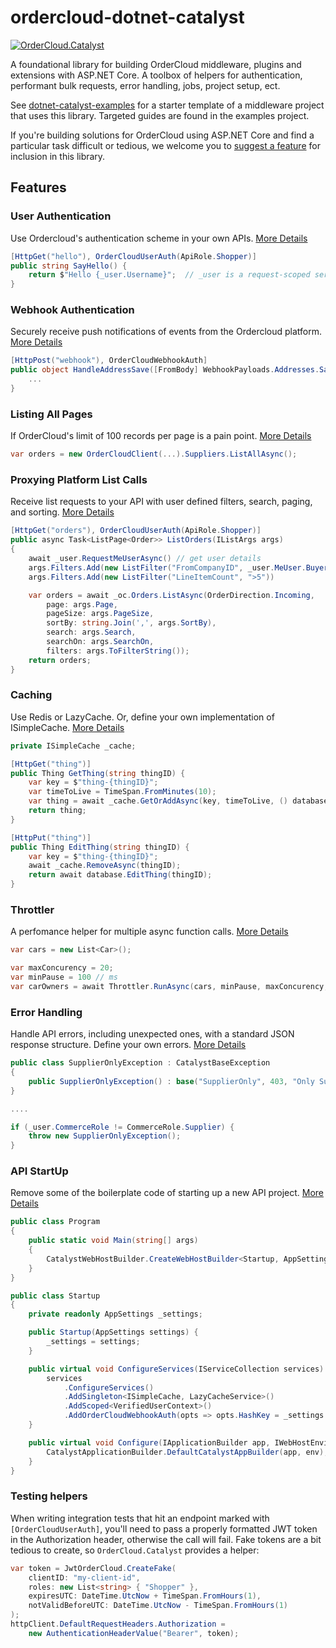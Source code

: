 # ordercloud-dotnet-catalyst

[![OrderCloud.Catalyst](https://img.shields.io/nuget/v/ordercloud-dotnet-catalyst.svg?maxAge=3600)](https://www.nuget.org/packages/ordercloud-dotnet-catalyst/)

A foundational library for building OrderCloud middleware, plugins and extensions with ASP.NET Core. A toolbox of helpers for authentication, performant bulk requests, error handling, jobs, project setup, ect.    

See [dotnet-catalyst-examples](https://github.com/ordercloud-api/dotnet-catalyst-examples) for a starter template of a middleware project that uses this library. Targeted guides are found in the examples project.

If you're building solutions for OrderCloud using ASP.NET Core and find a particular task difficult or tedious, we welcome you to [suggest a feature](https://github.com/ordercloud-api/ordercloud-dotnet-catalyst/issues/new) for inclusion in this library. 

## Features

### User Authentication

Use Ordercloud's authentication scheme in your own APIs. [More Details](https://github.com/ordercloud-api/ordercloud-dotnet-catalyst/tree/dev/library/OrderCloud.Catalyst/Auth/UserAuth)

```c#
[HttpGet("hello"), OrderCloudUserAuth(ApiRole.Shopper)]
public string SayHello() {
    return $"Hello {_user.Username}";  // _user is a request-scoped serivice
}
```

### Webhook Authentication 

Securely receive push notifications of events from the Ordercloud platform. [More Details](https://github.com/ordercloud-api/ordercloud-dotnet-catalyst/tree/dev/library/OrderCloud.Catalyst/Auth/WebhookAuth)

```c#
[HttpPost("webhook"), OrderCloudWebhookAuth]
public object HandleAddressSave([FromBody] WebhookPayloads.Addresses.Save<MyConfigData> payload) {
    ...
}
```

### Listing All Pages

If OrderCloud's limit of 100 records per page is a pain point. [More Details](./library/OrderCloud.Catalyst/DataMovement/ListAllAsync)

```c#
var orders = new OrderCloudClient(...).Suppliers.ListAllAsync();
```

### Proxying Platform List Calls

Receive list requests to your API with user defined filters, search, paging, and sorting. [More Details](https://github.com/ordercloud-api/ordercloud-dotnet-catalyst/tree/dev/library/OrderCloud.Catalyst/Models/ListOptions)

```c#
[HttpGet("orders"), OrderCloudUserAuth(ApiRole.Shopper)]
public async Task<ListPage<Order>> ListOrders(IListArgs args)
{
    await _user.RequestMeUserAsync() // get user details
    args.Filters.Add(new ListFilter("FromCompanyID", _user.MeUser.Buyer.ID)) 
    args.Filters.Add(new ListFilter("LineItemCount", ">5"))

    var orders = await _oc.Orders.ListAsync(OrderDirection.Incoming,
        page: args.Page,
        pageSize: args.PageSize,
        sortBy: string.Join(',', args.SortBy),
        search: args.Search,
        searchOn: args.SearchOn,
        filters: args.ToFilterString());
    return orders;
}
```

### Caching 

Use Redis or LazyCache. Or, define your own implementation of ISimpleCache. [More Details](https://github.com/ordercloud-api/ordercloud-dotnet-catalyst/tree/dev/library/OrderCloud.Catalyst/DataMovement/Caching) 

```c#
private ISimpleCache _cache;

[HttpGet("thing")]
public Thing GetThing(string thingID) {
    var key = $"thing-{thingID}";
    var timeToLive = TimeSpan.FromMinutes(10);
    var thing = await _cache.GetOrAddAsync(key, timeToLive, () database.GetThing(thingID));
    return thing;
}

[HttpPut("thing")]
public Thing EditThing(string thingID) {
    var key = $"thing-{thingID}";
    await _cache.RemoveAsync(thingID);
    return await database.EditThing(thingID);
}
```

### Throttler 

A perfomance helper for multiple async function calls. [More Details](https://github.com/ordercloud-api/ordercloud-dotnet-catalyst/tree/dev/library/OrderCloud.Catalyst/DataMovement/Throttler)

```c# 
var cars = new List<Car>();

var maxConcurency = 20;
var minPause = 100 // ms
var carOwners = await Throttler.RunAsync(cars, minPause, maxConcurency, car => apiClient.GetCarOwner(car.ID);
```

### Error Handling  

Handle API errors, including unexpected ones, with a standard JSON response structure. Define your own errors. [More Details](https://github.com/ordercloud-api/ordercloud-dotnet-catalyst/tree/dev/library/OrderCloud.Catalyst/Errors)

```c#
public class SupplierOnlyException : CatalystBaseException
{
    public SupplierOnlyException() : base("SupplierOnly", 403, "Only Supplier users may perform this action.") { }
}

....

if (_user.CommerceRole != CommerceRole.Supplier) {
    throw new SupplierOnlyException();
}
```

### API StartUp

Remove some of the boilerplate code of starting up a new API project. [More Details](https://github.com/ordercloud-api/ordercloud-dotnet-catalyst/tree/dev/library/OrderCloud.Catalyst/Startup)

```c#
public class Program
{
    public static void Main(string[] args)
    {
        CatalystWebHostBuilder.CreateWebHostBuilder<Startup, AppSettings>(args).Build().Run();
    }
}

public class Startup
{
    private readonly AppSettings _settings;

    public Startup(AppSettings settings) {
        _settings = settings;
    }

    public virtual void ConfigureServices(IServiceCollection services) {
        services
            .ConfigureServices()
            .AddSingleton<ISimpleCache, LazyCacheService>()
            .AddScoped<VerifiedUserContext>()
            .AddOrderCloudWebhookAuth(opts => opts.HashKey = _settings.OrderCloudSettings.WebhookHashKey)
    }

    public virtual void Configure(IApplicationBuilder app, IWebHostEnvironment env) {
        CatalystApplicationBuilder.DefaultCatalystAppBuilder(app, env);
    }
}
```

### Testing helpers

When writing integration tests that hit an endpoint marked with `[OrderCloudUserAuth]`, you'll need to pass a properly formatted JWT token in the Authorization header, otherwise the call will fail. Fake tokens are a bit tedious to create, so `OrderCloud.Catalyst` provides a helper: 

```c#
var token = JwtOrderCloud.CreateFake(
    clientID: "my-client-id", 
    roles: new List<string> { "Shopper" },
    expiresUTC: DateTime.UtcNow + TimeSpan.FromHours(1),
    notValidBeforeUTC: DateTime.UtcNow - TimeSpan.FromHours(1)
);
httpClient.DefaultRequestHeaders.Authorization =
    new AuthenticationHeaderValue("Bearer", token);
```